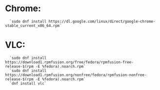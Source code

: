 # Chrome: 
      `sudo dnf install https://dl.google.com/linux/direct/google-chrome-stable_current_x86_64.rpm`

# VLC:
      `sudo dnf install https://download1.rpmfusion.org/free/fedora/rpmfusion-free-release-$(rpm -E %fedora).noarch.rpm`
      `sudo dnf install https://download1.rpmfusion.org/nonfree/fedora/rpmfusion-nonfree-release-$(rpm -E %fedora).noarch.rpm`
      `dnf install vlc`

